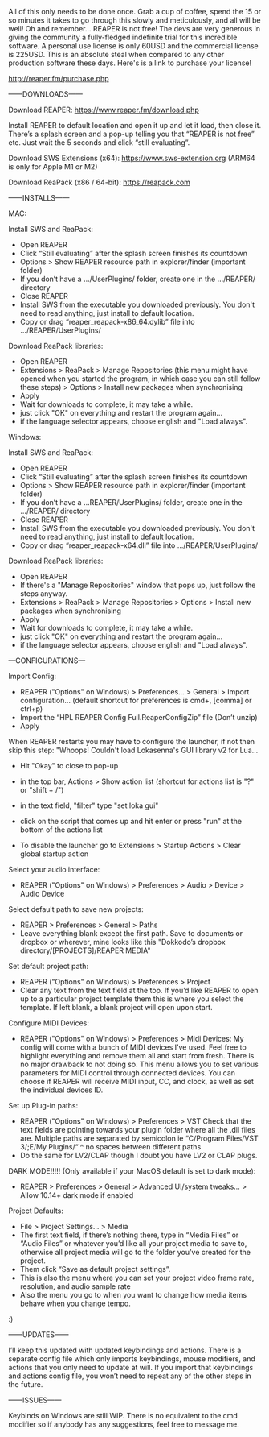 

All of this only needs to be done once. Grab a cup of coffee, spend the 15 or so minutes it takes to go through this slowly and meticulously, and all will be well!
Oh and remember... REAPER is not free! The devs are very generous in giving the community a fully-fledged indefinite trial for this incredible software. A personal use license is only 60USD and the commercial license is 225USD.
This is an absolute steal when compared to any other production software these days. 
Here's is a link to purchase your license!

http://reaper.fm/purchase.php



——DOWNLOADS——


Download REAPER:
https://www.reaper.fm/download.php

Install REAPER to default location and open it up and let it load, then close it.
There’s a splash screen and a pop-up telling you that “REAPER is not free” etc. Just wait the 5 seconds and click “still evaluating”.

Download SWS Extensions (x64):
https://www.sws-extension.org
(ARM64 is only for Apple M1 or M2)

Download ReaPack (x86 / 64-bit):
https://reapack.com


——INSTALLS——

MAC:


Install SWS and ReaPack:
- Open REAPER
- Click “Still evaluating” after the splash screen finishes its countdown
- Options > Show REAPER resource path in explorer/finder (important folder)
- If you don’t have a .../UserPlugins/ folder, create one in the …/REAPER/ directory
- Close REAPER
- Install SWS from the executable you downloaded previously. You don't need to read anything, just install to default location.
- Copy or drag “reaper_reapack-x86_64.dylib” file into …/REAPER/UserPlugins/

Download ReaPack libraries:
- Open REAPER
- Extensions > ReaPack > Manage Repositories (this menu might have opened when you started the program, in which case you can still follow these steps) > Options > Install new packages when synchronising
- Apply
- Wait for downloads to complete, it may take a while.
- just click "OK" on everything and restart the program again...
- if the language selector appears, choose english and "Load always".


Windows:


Install SWS and ReaPack:
- Open REAPER
- Click “Still evaluating” after the splash screen finishes its countdown
- Options > Show REAPER resource path in explorer/finder (important folder)
- If you don’t have a ...REAPER/UserPlugins/ folder, create one in the …/REAPER/ directory
- Close REAPER
- Install SWS from the executable you downloaded previously. You don't need to read anything, just install to default location.
- Copy or drag “reaper_reapack-x64.dll” file into …/REAPER/UserPlugins/

Download ReaPack libraries:
- Open REAPER
- If there's a "Manage Repositories" window that pops up, just follow the steps anyway.
- Extensions > ReaPack > Manage Repositories > Options > Install new packages when synchronising
- Apply
- Wait for downloads to complete, it may take a while.
- just click "OK" on everything and restart the program again...
- if the language selector appears, choose english and "Load always".



—CONFIGURATIONS—


Import Config:
- REAPER ("Options" on Windows) > Preferences… > General > Import configuration… (default shortcut for preferences is cmd+, [comma] or ctrl+p)
- Import the “HPL REAPER Config Full.ReaperConfigZip” file (Don’t unzip)
- Apply

When REAPER restarts you may have to configure the launcher, if not then skip this step:
"Whoops! Couldn't load Lokasenna's GUI library v2 for Lua...
- Hit "Okay" to close to pop-up
- in the top bar, Actions > Show action list (shortcut for actions list is "?" or "shift + /")
- in the text field, "filter" type "set loka gui"
- click on the script that comes up and hit enter or press "run" at the bottom of the actions list

- To disable the launcher go to Extensions > Startup Actions > Clear global startup action

Select your audio interface:
- REAPER ("Options" on Windows) > Preferences > Audio > Device > Audio Device

Select default path to save new projects:
- REAPER > Preferences > General > Paths
- Leave everything blank except the first path. Save to documents or dropbox or wherever, mine looks like this
  "Dokkodo’s dropbox directory/[PROJECTS]/REAPER MEDIA"

Set default project path:
- REAPER ("Options" on Windows) > Preferences > Project
- Clear any text from the text field at the top. If you’d like REAPER to open up to a particular project template them this is where you select the template. If left blank, a blank project will open upon start.

Configure MIDI Devices:
- REAPER ("Options" on Windows) > Preferences > Midi Devices:
My config will come with a bunch of MIDI devices I’ve used. Feel free to highlight everything and remove them all and start from fresh.
There is no major drawback to not doing so. This menu allows you to set various parameters for MIDI control through connected devices. You can choose if REAPER will receive MIDI input, CC, and clock, as well as set the individual devices ID.

Set up Plug-in paths:
- REAPER ("Options" on Windows) > Preferences > VST
Check that the text fields are pointing towards your plugin folder where all the .dll files are.
Multiple paths are separated by semicolon ie
“C/Program Files/VST 3/;E/My Plugins/“
^ no spaces between different paths
- Do the same for LV2/CLAP though I doubt you have LV2 or CLAP plugs.

DARK MODE!!!!! (Only available if your MacOS default is set to dark mode):
- REAPER > Preferences > General > Advanced UI/system tweaks… > Allow 10.14+ dark mode if enabled

Project Defaults:
- File > Project Settings… > Media
- The first text field, if there’s nothing there, type in “Media Files” or “Audio Files” or whatever you’d like all your project media to save to, otherwise all project media will go to the folder you’ve created for the project.
- Them click “Save as default project settings”.
- This is also the menu where you can set your project video frame rate, resolution, and audio sample rate
- Also the menu you go to when you want to change how media items behave when you change tempo.

:)

——UPDATES——

I’ll keep this updated with updated keybindings and actions. There is a separate config file which only imports keybindings, mouse modifiers, and actions that you only need to update at will. If you import that keybindings and actions config file, you won’t need to repeat any of the other steps in the future.

——ISSUES——

Keybinds on Windows are still WIP. There is no equivalent to the cmd modifier so if anybody has any suggestions, feel free to message me.
